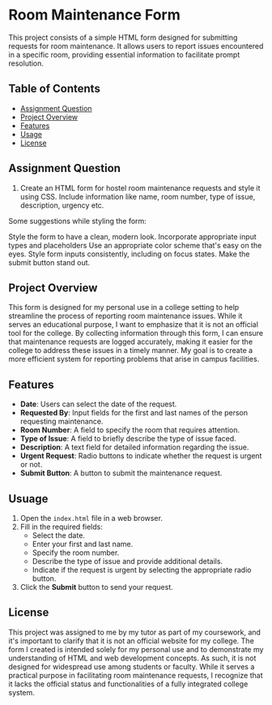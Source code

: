# Room Maintenance Form

This project consists of a simple HTML form designed for submitting requests for room maintenance. It allows users to report issues encountered in a specific room, providing essential information to facilitate prompt resolution.

## Table of Contents
- [Assignment Question](#assignment-question)
- [Project Overview](#project-overview)
- [Features](#features)
- [Usage](#usage)
- [License](#license)

## Assignment Question

1. Create an HTML form for hostel room maintenance requests and style it using CSS. Include information like name, room number, type of issue, description, urgency etc.

Some suggestions while styling the form:

Style the form to have a clean, modern look.
Incorporate appropriate input types and placeholders
Use an appropriate color scheme that's easy on the eyes.
Style form inputs consistently, including on focus states.
Make the submit button stand out.

## Project Overview

This form is designed for my personal use in a college setting to help streamline the process of reporting room maintenance issues. While it serves an educational purpose, I want to emphasize that it is not an official tool for the college. By collecting information through this form, I can ensure that maintenance requests are logged accurately, making it easier for the college to address these issues in a timely manner. My goal is to create a more efficient system for reporting problems that arise in campus facilities.

## Features

- **Date**: Users can select the date of the request.
- **Requested By**: Input fields for the first and last names of the person requesting maintenance.
- **Room Number**: A field to specify the room that requires attention.
- **Type of Issue**: A field to briefly describe the type of issue faced.
- **Description**: A text field for detailed information regarding the issue.
- **Urgent Request**: Radio buttons to indicate whether the request is urgent or not.
- **Submit Button**: A button to submit the maintenance request.

## Usuage

1. Open the `index.html` file in a web browser.
2. Fill in the required fields:
   - Select the date.
   - Enter your first and last name.
   - Specify the room number.
   - Describe the type of issue and provide additional details.
   - Indicate if the request is urgent by selecting the appropriate radio button.
3. Click the **Submit** button to send your request.

## License

This project was assigned to me by my tutor as part of my coursework, and it's important to clarify that it is not an official website for my college. The form I created is intended solely for my personal use and to demonstrate my understanding of HTML and web development concepts. As such, it is not designed for widespread use among students or faculty. While it serves a practical purpose in facilitating room maintenance requests, I recognize that it lacks the official status and functionalities of a fully integrated college system.

